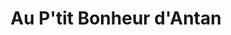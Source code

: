 ---
title: "Au P'tit Bonheur d'Antan"
url: /lamarche-sur-saone/au-ptit-bonheur-dantan/
shop: charité
---
